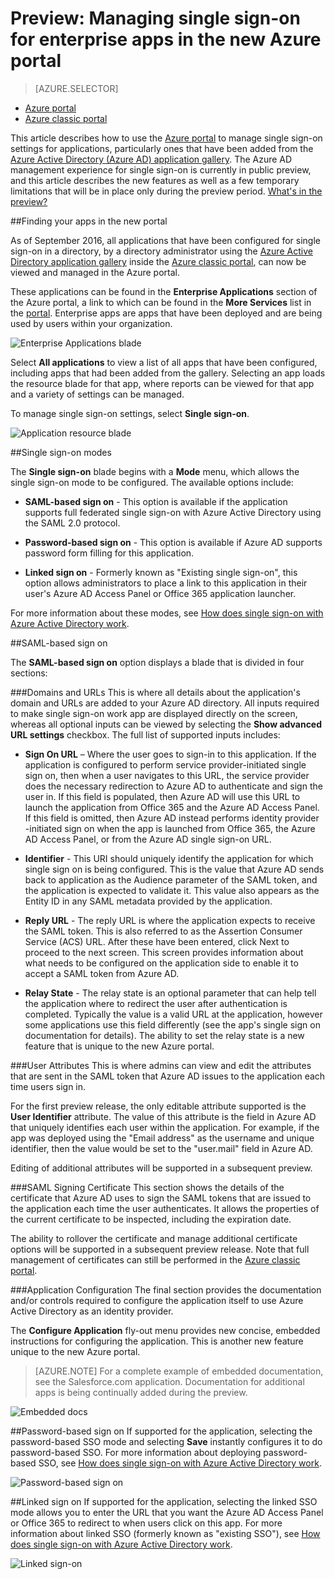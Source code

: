 <properties
    pageTitle="Single sign-on management for enterprise apps in the Azure Active Directory preview | Microsoft Azure"
    description="Learn how to manage single sign on for enterprise apps using the Azure Active Directory"
    services="active-directory"
    documentationCenter=""
    authors="asmalser"
    manager="femila"
    editor=""/>

<tags
    ms.service="active-directory"
    ms.devlang="na"
    ms.topic="article"
    ms.tgt_pltfrm="na"
    ms.workload="identity"
    ms.date="09/30/2016"
    ms.author="asmalser"/>

# <a name="preview-managing-single-sign-on-for-enterprise-apps-in-the-new-azure-portal"></a>Preview: Managing single sign-on for enterprise apps in the new Azure portal

> [AZURE.SELECTOR]
- [Azure portal](active-directory-enterprise-apps-manage-sso.md)
- [Azure classic portal](active-directory-sso-integrate-saas-apps.md)

This article describes how to use the [Azure portal](https://portal.azure.com) to manage single sign-on settings for applications, particularly ones that have been added from the [Azure Active Directory (Azure AD) application gallery](active-directory-appssoaccess-whatis.md#get-started-with-the-azure-ad-application-gallery). The Azure AD management experience for single sign-on is currently in public preview, and this article describes the new features as well as a few temporary limitations that will be in place only during the preview period. [What's in the preview?](active-directory-preview-explainer.md)

##<a name="finding-your-apps-in-the-new-portal"></a>Finding your apps in the new portal

As of September 2016, all applications that have been configured for single sign-on in a directory, by a directory administrator using the [Azure Active Directory application gallery](active-directory-appssoaccess-whatis.md#get-started-with-the-azure-ad-application-gallery) inside the [Azure classic portal](https://manage.windowsazure.com), can now be viewed and managed in the Azure portal.

These applications can be found in the **Enterprise Applications** section of the Azure portal, a link to which can be found in the **More Services** list in the [portal](https://portal.azure.com). Enterprise apps are apps that have been deployed and are being used by users within your organization.

![Enterprise Applications blade][1]

Select **All applications** to view a list of all apps that have been configured, including apps that had been added from the gallery. Selecting an app loads the resource blade for that app, where reports can be viewed for that app and a variety of settings can be managed.

To manage single sign-on settings, select **Single sign-on**.

![Application resource blade][2]


##<a name="single-sign-on-modes"></a>Single sign-on modes

The **Single sign-on** blade begins with a **Mode** menu, which allows the single sign-on mode to be configured. The available options include:

* **SAML-based sign on** - This option is available if the application supports full federated single sign-on with Azure Active Directory using the SAML 2.0 protocol.

* **Password-based sign on** - This option is available if Azure AD supports password form filling for this application.

* **Linked sign on** - Formerly known as "Existing single sign-on", this option allows administrators to place a link to this application in their user's Azure AD Access Panel or Office 365 application launcher.

For more information about these modes, see [How does single sign-on with Azure Active Directory work](active-directory-appssoaccess-whatis.md#how-does-single-sign-on-with-azure-active-directory-work).


##<a name="saml-based-sign-on"></a>SAML-based sign on

The **SAML-based sign on** option displays a blade that is divided in four sections:

###<a name="domains-and-urls"></a>Domains and URLs
This is where all details about the application's domain and URLs are added to your Azure AD directory. All inputs required to make single sign-on work app are displayed directly on the screen, whereas all optional inputs can be viewed by selecting the **Show advanced URL settings** checkbox. The full list of supported inputs includes:

* **Sign On URL** – Where the user goes to sign-in to this application. If the application is configured to perform service provider-initiated single sign on, then when a user navigates to this URL, the service provider does the necessary redirection to Azure AD to authenticate and sign the user in. If this field is populated, then Azure AD will use this URL to launch the application from Office 365 and the Azure AD Access Panel. If this field is omitted, then Azure AD instead performs identity provider -initiated sign on when the app is launched from Office 365, the Azure AD Access Panel, or from the Azure AD single sign-on URL.

* **Identifier** - This URI should uniquely identify the application for which single sign on is being configured. This is the value that Azure AD sends back to application as the Audience parameter of the SAML token, and the application is expected to validate it. This value also appears as the Entity ID in any SAML metadata provided by the application.

* **Reply URL** - The reply URL is where the application expects to receive the SAML token. This is also referred to as the Assertion Consumer Service (ACS) URL. After these have been entered, click Next to proceed to the next screen. This screen provides information about what needs to be configured on the application side to enable it to accept a SAML token from Azure AD.

* **Relay State** -  The relay state is an optional parameter that can help tell the application where to redirect the user after authentication is completed. Typically the value is a valid URL at the application, however some applications use this field differently (see the app's single sign on documentation for details). The ability to set the relay state is a new feature that is unique to the new Azure portal.

###<a name="user-attributes"></a>User Attributes
This is where admins can view and edit the attributes that are sent in the SAML token that Azure AD issues to the application each time users sign in.

For the first preview release, the only editable attribute supported is the **User Identifier** attribute. The value of this attribute is the field in Azure AD that uniquely identifies each user within the application. For example, if the app was deployed using the "Email address" as the username and unique identifier, then the value would be set to the "user.mail" field in Azure AD.

Editing of additional attributes will be supported in a subsequent preview.

###<a name="saml-signing-certificate"></a>SAML Signing Certificate
This section shows the details of the certificate that Azure AD uses to sign the SAML tokens that are issued to the application each time the user authenticates. It allows the properties of the current certificate to be inspected, including the expiration date.

The ability to rollover the certificate and manage additional certificate options will be supported in a subsequent preview release. Note that full management of certificates can still be performed in the [Azure classic portal](active-directory-sso-certs.md).

###<a name="application-configuration"></a>Application Configuration
The final section provides the documentation and/or controls required to configure the application itself to use Azure Active Directory as an identity provider.

The **Configure Application** fly-out menu provides new concise, embedded instructions for configuring the application. This is another new feature unique to the new Azure portal.

> [AZURE.NOTE] For a complete example of embedded documentation, see the Salesforce.com application. Documentation for additional apps is being continually added during the preview.

![Embedded docs][3]

##<a name="password-based-sign-on"></a>Password-based sign on
If supported for the application, selecting the password-based SSO mode and selecting **Save** instantly configures it to do password-based SSO. For more information about deploying password-based SSO, see [How does single sign-on with Azure Active Directory work](active-directory-appssoaccess-whatis.md#how-does-single-sign-on-with-azure-active-directory-work).

![Password-based sign on][4]


##<a name="linked-sign-on"></a>Linked sign on
If supported for the application, selecting the linked SSO mode allows you to enter the URL that you want the Azure AD Access Panel or Office 365 to redirect to when users click on this app. For more information about linked SSO (formerly known as "existing SSO"), see [How does single sign-on with Azure Active Directory work](active-directory-appssoaccess-whatis.md#how-does-single-sign-on-with-azure-active-directory-work).

![Linked sign-on][5]

[1]: ./media/active-directory-enterprise-apps-manage-sso/enterprise-apps-blade.PNG
[2]: ./media/active-directory-enterprise-apps-manage-sso/enterprise-apps-sso-blade.PNG
[3]: ./media/active-directory-enterprise-apps-manage-sso/enterprise-apps-blade-embedded-docs.PNG
[4]: ./media/active-directory-enterprise-apps-manage-sso/enterprise-apps-blade-password-sso.PNG
[5]: ./media/active-directory-enterprise-apps-manage-sso/enterprise-apps-blade-linked-sso.PNG
